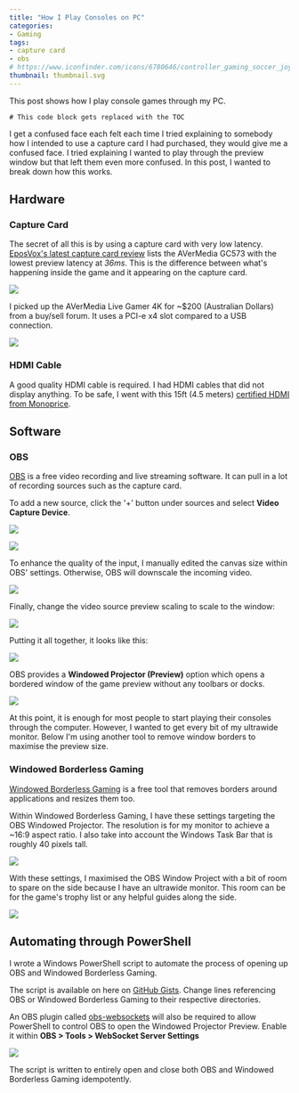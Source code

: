 ```yaml
---
title: "How I Play Consoles on PC"
categories:
- Gaming
tags:
- capture card
- obs
# https://www.iconfinder.com/icons/6780646/controller_gaming_soccer_joystick_icon
thumbnail: thumbnail.svg
---
```


This post shows how I play console games through my PC.

<!-- more -->

```toc
# This code block gets replaced with the TOC
```

I get a confused face each felt each time I tried explaining to somebody how I intended to use a capture card I had purchased, they would give me a confused face. I tried explaining I wanted to play through the preview window but that left them even more confused. In this post, I wanted to break down how this works.

## Hardware

### Capture Card

The secret of all this is by using a capture card with very low latency. [EposVox's latest capture card review](https://www.youtube.com/watch?v=AMuaQOXagxk&t=459s) lists the AVerMedia GC573 with the lowest preview latency at _36ms_. This is the difference between what's happening inside the game and it appearing on the capture card.

![](eposvox-latency.png)

I picked up the AVerMedia Live Gamer 4K for ~$200 (Australian Dollars) from a buy/sell forum. It uses a PCI-e x4 slot compared to a USB connection.

![](gc573.jpg)

### HDMI Cable

A good quality HDMI cable is required. I had HDMI cables that did not display anything. To be safe, I went with this 15ft (4.5 meters) [certified HDMI from Monoprice](https://www.amazon.com.au/gp/product/B01GCGKFBY).

## Software

### OBS

[OBS](https://obsproject.com/) is a free video recording and live streaming software. It can pull in a lot of recording sources such as the capture card.

To add a new source, click the '+' button under sources and select **Video Capture Device**.

![](obs-video-capture-device.png)

![](obs-device.png)

To enhance the quality of the input, I manually edited the canvas size within OBS' settings. Otherwise, OBS will downscale the incoming video.

![](obs-output.png)

Finally, change the video source preview scaling to scale to the window:

![](obs-scaling.png)

Putting it all together, it looks like this:

![](obs-main.png)

OBS provides a **Windowed Projector (Preview)** option which opens a bordered window of the game preview without any toolbars or docks.

![](obs-projector-preview.png)

At this point, it is enough for most people to start playing their consoles through the computer. However, I wanted to get every bit of my ultrawide monitor. Below I'm using another tool to remove window borders to maximise the preview size.

### Windowed Borderless Gaming

[Windowed Borderless Gaming](https://westechsolutions.net/sites/WindowedBorderlessGaming/) is a free tool that removes borders around applications and resizes them too.

Within Windowed Borderless Gaming, I have these settings targeting the OBS Windowed Projector. The resolution is for my monitor to achieve a ~16:9 aspect ratio. I also take into account the Windows Task Bar that is roughly 40 pixels tall.

![](wbg-obs-settings.png)

With these settings, I maximised the OBS Window Project with a bit of room to spare on the side because I have an ultrawide monitor. This room can be for the game's trophy list or any helpful guides along the side.

![](full.png)

## Automating through PowerShell

I wrote a Windows PowerShell script to automate the process of opening up OBS and Windowed Borderless Gaming.

The script is available on here on [GitHub Gists](https://gist.github.com/calvinbui/a4f325da40caaffaa2fcb465b4a8458d). Change lines referencing OBS or Windowed Borderless Gaming to their respective directories.

An OBS plugin called [obs-websockets](https://github.com/Palakis/obs-websocket) will also be required to allow PowerShell to control OBS to open the Windowed Projector Preview. Enable it within **OBS > Tools > WebSocket Server Settings**

![](obs-websocket-settings.png)

The script is written to entirely open and close both OBS and Windowed Borderless Gaming idempotently.
